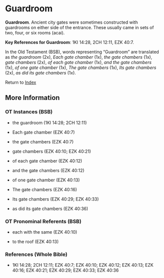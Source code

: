 # Guardroom
**Guardroom**. 
Ancient city gates were sometimes constructed with guardrooms on either side of the entrance. These usually came in sets of two, four, or six rooms (acai). 


**Key References for Guardroom**: 
1KI 14:28, 2CH 12:11, EZK 40:7. 


In the Old Testament (BSB), words representing “Guardroom” are translated as 
*the guardroom* (2x), *Each gate chamber* (1x), *the gate chambers* (1x), *gate chambers* (2x), *of each gate chamber* (1x), *and the gate chambers* (1x), *of one gate chamber* (1x), *The gate chambers* (1x), *Its gate chambers* (2x), *as did its gate chambers* (1x). 




Return to [Index](00-Index.md)

## More Information

### OT Instances (BSB)

* the guardroom (1KI 14:28; 2CH 12:11)

* Each gate chamber (EZK 40:7)

* the gate chambers (EZK 40:7)

* gate chambers (EZK 40:10; EZK 40:21)

* of each gate chamber (EZK 40:12)

* and the gate chambers (EZK 40:12)

* of one gate chamber (EZK 40:13)

* The gate chambers (EZK 40:16)

* Its gate chambers (EZK 40:29; EZK 40:33)

* as did its gate chambers (EZK 40:36)



### OT Pronominal Referents (BSB)

* each with the same (EZK 40:10)

* to the roof (EZK 40:13)



### References (Whole Bible)

* 1KI 14:28; 2CH 12:11; EZK 40:7; EZK 40:10; EZK 40:12; EZK 40:13; EZK 40:16; EZK 40:21; EZK 40:29; EZK 40:33; EZK 40:36



